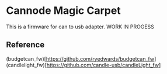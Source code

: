 # Cannode Magic Carpet

This is a firmware for can to usb adapter.
WORK IN PROGESS
## Reference
(budgetcan_fw)[https://github.com/ryedwards/budgetcan_fw]
(candlelight_fw)[https://github.com/candle-usb/candleLight_fw]

